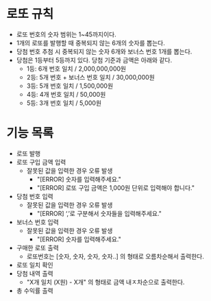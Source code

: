 # 로또 규칙

- 로또 번호의 숫자 범위는 1~45까지이다.
- 1개의 로또를 발행할 때 중복되지 않는 6개의 숫자를 뽑는다.
- 당첨 번호 추첨 시 중복되지 않는 숫자 6개와 보너스 번호 1개를 뽑는다.
- 당첨은 1등부터 5등까지 있다. 당첨 기준과 금액은 아래와 같다.
    - 1등: 6개 번호 일치 / 2,000,000,000원
    - 2등: 5개 번호 + 보너스 번호 일치 / 30,000,000원
    - 3등: 5개 번호 일치 / 1,500,000원
    - 4등: 4개 번호 일치 / 50,000원
    - 5등: 3개 번호 일치 / 5,000원

# 기능 목록
- 로또 발행
- 로또 구입 금액 입력
  - 잘못된 값을 입력한 경우 오류 발생
    - "[ERROR] 숫자를 입력해주세요."
    - "[ERROR] 로또 구입 금액은 1,000원 단위로 입력해야 합니다."
- 당첨 번호 입력
  - 잘못된 값을 입력한 경우 오류 발생
    - "[ERROR] ‘,’로 구분해서 숫자들을 입력해주세요."
- 보너스 번호 입력
  - 잘못된 값을 입력한 경우 오류 발생
    - "[ERROR] 숫자를 입력해주세요."
- 구매한 로또 출력
  - 로또번호는 [숫자, 숫자, 숫자, 숫자..] 의 형태로 오름차순해서 출력한다.
- 로또 일치 확인
- 당첨 내역 출력
  - "X개 일치 (X원) - X개" 의 형태로 금액 내ㅈ차순으로 출력한다.
- 총 수익률 출력
